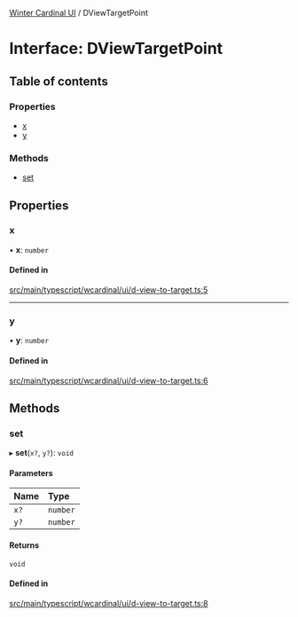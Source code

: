 [Winter Cardinal UI](../README.md) / DViewTargetPoint

# Interface: DViewTargetPoint

## Table of contents

### Properties

- [x](DViewTargetPoint.md#x)
- [y](DViewTargetPoint.md#y)

### Methods

- [set](DViewTargetPoint.md#set)

## Properties

### x

• **x**: `number`

#### Defined in

[src/main/typescript/wcardinal/ui/d-view-to-target.ts:5](https://github.com/winter-cardinal/winter-cardinal-ui/blob/v0.154.0/src/main/typescript/wcardinal/ui/d-view-to-target.ts#L5)

___

### y

• **y**: `number`

#### Defined in

[src/main/typescript/wcardinal/ui/d-view-to-target.ts:6](https://github.com/winter-cardinal/winter-cardinal-ui/blob/v0.154.0/src/main/typescript/wcardinal/ui/d-view-to-target.ts#L6)

## Methods

### set

▸ **set**(`x?`, `y?`): `void`

#### Parameters

| Name | Type |
| :------ | :------ |
| `x?` | `number` |
| `y?` | `number` |

#### Returns

`void`

#### Defined in

[src/main/typescript/wcardinal/ui/d-view-to-target.ts:8](https://github.com/winter-cardinal/winter-cardinal-ui/blob/v0.154.0/src/main/typescript/wcardinal/ui/d-view-to-target.ts#L8)
